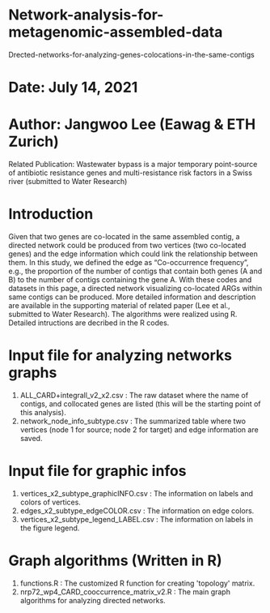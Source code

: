 # Network-analysis-for-metagenomic-assembled-data
Drected-networks-for-analyzing-genes-colocations-in-the-same-contigs

# Date: July 14, 2021
# Author: Jangwoo Lee (Eawag & ETH Zurich)
Related Publication: Wastewater bypass is a major temporary point-source of antibiotic resistance genes and multi-resistance risk factors in a Swiss river (submitted to Water Research)

# Introduction
Given that two genes are co-located in the same assembled contig, a directed network could be produced from two vertices (two co-located genes) and the edge information which could link the relationship between them. In this study, we defined the edge as “Co-occurrence frequency”, e.g., the proportion of the number of contigs that contain both genes (A and B) to the number of contigs containing the gene A. With these codes and datasets in this page, a directed network visualizing co-located ARGs within same contigs can be produced. More detailed information and description are available in the supporting material of related paper (Lee et al., submitted to Water Research). The algorithms were realized using R. Detailed intructions are decribed in the R codes.

# Input file for analyzing networks graphs
1) ALL_CARD+integrall_v2_x2.csv : The raw dataset where the name of contigs, and collocated genes are listed (this will be the starting point of this analysis).
2) network_node_info_subtype.csv : The summarized table where two vertices (node 1 for source; node 2 for target) and edge information are saved.

# Input file for graphic infos
1) vertices_x2_subtype_graphicINFO.csv : The information on labels and colors of vertices.
2) edges_x2_subtype_edgeCOLOR.csv : The information on edge colors.
3) vertices_x2_subtype_legend_LABEL.csv : The information on labels in the figure legend.

# Graph algorithms (Written in R)
1) functions.R : The customized R function for creating 'topology' matrix.
2) nrp72_wp4_CARD_cooccurrence_matrix_v2.R : The main graph algorithms for analyzing directed networks.
